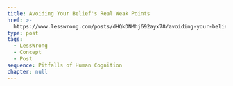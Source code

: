 ```yaml
---
title: Avoiding Your Belief's Real Weak Points
href: >-
  https://www.lesswrong.com/posts/dHQkDNMhj692ayx78/avoiding-your-belief-s-real-weak-points
type: post
tags:
  - LessWrong
  - Concept
  - Post
sequence: Pitfalls of Human Cognition
chapter: null
---
```


